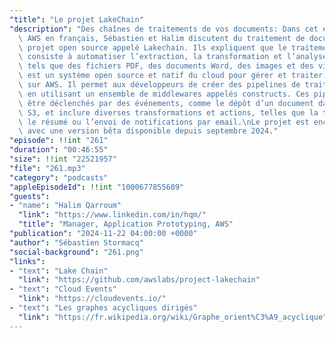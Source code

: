 ```yaml
---
"title": "Le projet LakeChain"
"description": "Des chaînes de traitements de vos documents: Dans cet épisode du podcast\
  \ AWS en français, Sébastien et Halim discutent du traitement de documents et du\
  \ projet open source appelé Lakechain. Ils expliquent que le traitement de documents\
  \ consiste à automatiser l’extraction, la transformation et l’analyse de documents\
  \ tels que des fichiers PDF, des documents Word, des images et des vidéos.\nLakechain\
  \ est un système open source et natif du cloud pour gérer et traiter des documents\
  \ sur AWS. Il permet aux développeurs de créer des pipelines de traitement de documents\
  \ en utilisant un ensemble de middlewares appelés constructs. Ces pipelines peuvent\
  \ être déclenchés par des événements, comme le dépôt d’un document dans un bucket\
  \ S3, et inclure diverses transformations et actions, telles que la transcription,\
  \ le résumé ou l’envoi de notifications par email.\nLe projet est encore en développement,\
  \ avec une version bêta disponible depuis septembre 2024."
"episode": !!int "261"
"duration": "00:46:55"
"size": !!int "22521957"
"file": "261.mp3"
"category": "podcasts"
"appleEpisodeId": !!int "1000677855609"
"guests":
- "name": "Halim Qarroum"
  "link": "https://www.linkedin.com/in/hqm/"
  "title": "Manager, Application Prototyping, AWS"
"publication": "2024-11-22 04:00:00 +0000"
"author": "Sébastien Stormacq"
"social-background": "261.png"
"links":
- "text": "Lake Chain"
  "link": "https://github.com/awslabs/project-lakechain"
- "text": "Cloud Events"
  "link": "https://cloudevents.io/"
- "text": "Les graphes acycliques dirigés"
  "link": "https://fr.wikipedia.org/wiki/Graphe_orient%C3%A9_acyclique"
---
```


